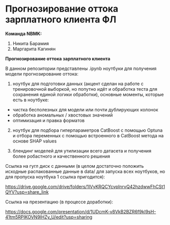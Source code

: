 # Прогнозирование оттока зарплатного клиента ФЛ

__Команда NBMK:__

1. Никита Барамия
2. Маргарита Кагинян

__Прогнозирование оттока зарплатного клиента__

В данном репозитории представлены .ipynb ноутбуки для получения модели прогнозирование оттока:

1. ноутбук для подготовки данных (акцент сделан на работе с тренировочной выборкой, но попутно идёт и обработка теста для сохранения единой логики обработки), основные моменты, которые есть в ноутбуке:
  - чистка бесполезных для модели или почти дублирующих колонок
  - обработка аномальных / хвостовых значений
  - оптимизация и правка форматов

2. ноутбук для подбора гиперпараметров CatBoost с помощью Optuna и отбора переменных с помощью встроенного в CatBoost метода на основе SHAP values

3. блендинг моделей для утилизации всего датасета и получения более робастного и качественного решения

Ссылка на гугл диск с данными (в целом достаточно положить исходные распакованные данные в data/ для запуска всех ноутбуков, но для пропуска ноутбука 1 ссылка пригодится):

https://drive.google.com/drive/folders/1IVyKRQCYcvpInrvQ42hzdwwFhCSt1QYV?usp=share_link

Ссылка на презентацию (в процессе доработки):

https://docs.google.com/presentation/d/1UDcmK-v8VkB2BZR6f9kI9sH-41tm5RPIKOVN9lHZy_U/edit?usp=sharing
